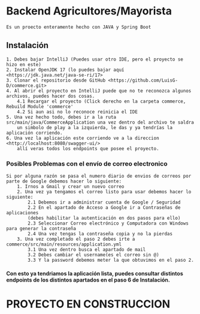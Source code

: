 # Backend Agricultores/Mayorista 
    Es un proecto enteramente hecho con JAVA y Spring Boot

## Instalación
    1. Debes bajar IntelliJ (Puedes usar otro IDE, pero el proyecto se hizo en este)
    2. Instalar OpenJDK 17 (lo puedes bajar aquí <https://jdk.java.net/java-se-ri/17>
    3. Clonar el repositorio desde GitHub <https://github.com/LuisG-D/commerce.git>
    4. Al abrir el proyecto en IntelliJ puede que no te reconozca algunos archivos, puedes hacer dos cosas.
        4.1 Recargar el proyecto (Click derecho en la carpeta commerce, Rebuild Module 'commerce'
        4.2 Si aun asi no lo reconoce reinicia el IDE
    5. Una vez hecho todo, debes ir a la ruta src/main/java/CommerceApplication una vez dentro del archivo te saldra
        un simbolo de play a la izquierda, le das y ya tendrías la aplicación corriendo.
    6. Una vez la aplicación este corriendo ve a la direccion <http://localhost:8080/swagger-ui/>
        allí veras todos los endpoints que posee el proyecto.


### Posibles Problemas con el envío de correo electronico
    Si por alguna razón se pasa el numero diario de envios de correos por parte de Google debemos hacer lo siguiente:
        1. Irnos a Gmail y crear un nuevo correo   
        2. Una vez ya tengamos el correo listo para usar debemos hacer lo siguiente: 
            2.1 Debemos ir a administrar cuenta de Google / Seguridad
            2.2 En el apartado de Acceso a Google ir a Contraseñas de aplicaciones 
            (debes habilitar la autenticación en dos pasos para ello)
            2.3 Seleccionar Correo electrónico y Computadora con Windows para generar la contraseña
            2.4 Una vez tengas la contraseña copia y no la pierdas
        3. Una vez completado el paso 2 debes irte a commerce/src/main/resources/application.yml
            3.1 Una vez dentro busca el apartado de mail
            3.2 Debes cambiar el username(es el correo sin @)
            3.3 Y la password debemos meter la que obtuvimos en el paso 2.
#### Con esto ya tendriamos la aplicación lista, puedes consultar distintos endpoints de los distintos apartados en el paso 6 de Instalación.

    

# PROYECTO EN CONSTRUCCION